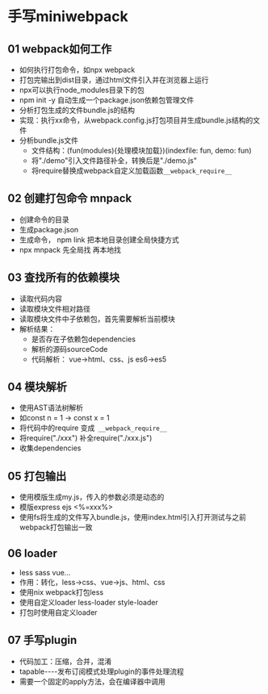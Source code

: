 # 手写miniwebpack


## 01 webpack如何工作

- 如何执行打包命令，如npx webpack
- 打包完输出到dist目录，通过html文件引入并在浏览器上运行
- npx可以执行node_modules目录下的包
- npm init -y 自动生成一个package.json依赖包管理文件
- 分析打包生成的文件bundle.js的结构
- 实现：执行xx命令，从webpack.config.js打包项目并生成bundle.js结构的文件
- 分析bundle.js文件
  - 文件结构：(fun(modules){处理模块加载})(indexfile: fun, demo: fun)
  - 将"./demo"引入文件路径补全，转换后是"./demo.js"
  - 将require替换成webpack自定义加载函数`__webpack_require__`

## 02 创建打包命令 mnpack

- 创建命令的目录
- 生成package.json
- 生成命令， npm link 把本地目录创建全局快捷方式
- npx mnpack 先全局找 再本地找

## 03 查找所有的依赖模块

- 读取代码内容
- 读取模块文件相对路径
- 读取模块文件中子依赖包，首先需要解析当前模块
- 解析结果：
  - 是否存在子依赖包dependencies
  - 解析的源码sourceCode
  - 代码解析： vue->html、css、js      es6->es5

## 04 模块解析

- 使用AST语法树解析
- 如const n = 1 -> const x = 1
- 将代码中的require 变成` __webpack_require__`
- 将require("./xxx") 补全require("./xxx.js") 
- 收集dependencies

## 05 打包输出

- 使用模版生成my.js，传入的参数必须是动态的
- 模版express ejs <%=xxx%>
- 使用fs将生成的文件写入bundle.js，使用index.html引入打开测试与之前webpack打包输出一致

## 06 loader

- less sass vue...
- 作用：转化，less->css、vue->js、html、css
- 使用nix webpack打包less
- 使用自定义loader less-loader style-loader
- 打包时使用自定义loader

## 07 手写plugin

- 代码加工：压缩，合并，混淆
- tapable----发布订阅模式处理plugin的事件处理流程
- 需要一个固定的apply方法，会在编译器中调用